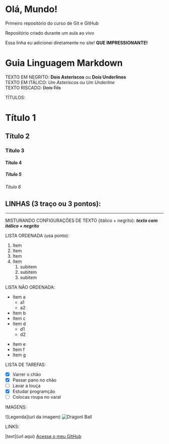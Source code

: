 # Olá, Mundo!
Primeiro repositório do curso de Git e GitHub

Repositório criado durante um aula ao vivo

Essa linha eu adicionei diretamente no site! **QUE IMPRESSIONANTE!**


# Guia Linguagem Markdown

TEXTO EM NEGRITO: **Dois Asteriscos** ou __Dois Underlines__
<br>
TEXTO EM ITÁLICO: *Um Asteriscos* ou _Um Underline_
<br>
TEXTO RISCADO: ~~Dois Tíls~~

TÍTULOS:
  # Título 1
  ## Título 2
  ### Título 3
  #### Título 4
  ##### Título 5
  ###### Título 6
  
 LINHAS (3 traço ou 3 pontos):
  ---
  ***
  
 MISTURANDO CONFIGURAÇÕES DE TEXTO (itálico + negrito): 
  __*texto com itálico + negrito*__
  
 
 LISTA ORDENADA (usa ponto):
  1. Item
  2. Item
  3. Item
  4. Item
     1. subitem
     2. subitem
     3. subitem
  
 LISTA NÃO ORDENADA:
 
 * Item a
   * a1
   * a2
 * Item b
 * Item c
 * Item d
   * d1
   * d2
 - Item e
 - Item f
 - Item g
 
 LISTA DE TAREFAS:
 - [X] Varrer o chão
 - [X] Passar pano no chão
 - [ ] Lavar a louça
 - [X] Estudar programção
 - [ ] Colocas roupa no varal
 
 IMAGENS:
 
 ![Legenda](url da imagem)
 ![Dragonl Ball](https://observatoriodocinema.uol.com.br/wp-content/uploads/2020/04/Dragon-Ball.jpg)
 
 LINKS:
 
 [text](url aqui)
 [Acesse o meu GitHub](https://github.com/PabloXT14)
 
 
 
 
 
 
 
 
 
 
 
 
 
 
 
 
 
 
  
